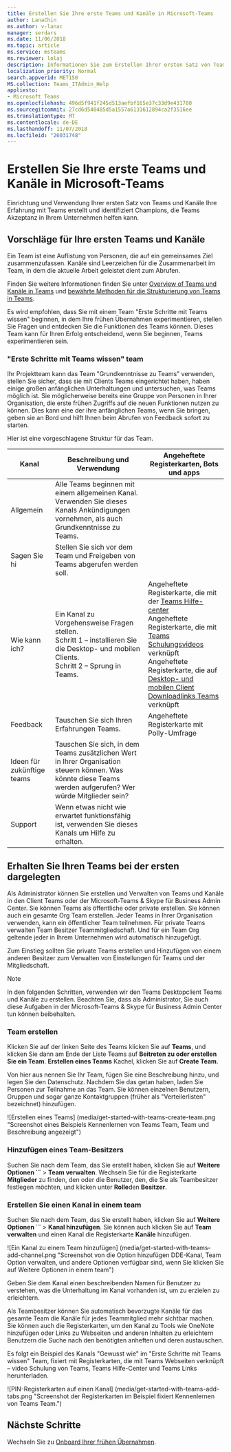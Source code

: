 ```yaml
---
title: Erstellen Sie Ihre erste Teams und Kanäle in Microsoft-Teams
author: LanaChin
ms.author: v-lanac
manager: serdars
ms.date: 11/06/2018
ms.topic: article
ms.service: msteams
ms.reviewer: lolaj
description: Informationen Sie zum Erstellen Ihrer ersten Satz von Teams und Kanäle in Microsoft-Teams.
localization_priority: Normal
search.appverid: MET150
MS.collection: Teams_ITAdmin_Help
appliesto:
- Microsoft Teams
ms.openlocfilehash: 496d5f941f245d513aefbf165e37c33d9e431780
ms.sourcegitcommit: 27cd6d540485d5a1557a6131612894ca2f3516ee
ms.translationtype: MT
ms.contentlocale: de-DE
ms.lasthandoff: 11/07/2018
ms.locfileid: "26031748"
---
```

# <a name="create-your-first-teams-and-channels-in-microsoft-teams"></a>Erstellen Sie Ihre erste Teams und Kanäle in Microsoft-Teams

Einrichtung und Verwendung Ihrer ersten Satz von Teams und Kanäle Ihre Erfahrung mit Teams erstellt und identifiziert Champions, die Teams Akzeptanz in Ihrem Unternehmen helfen kann. 

## <a name="suggestions-for-your-first-teams-and-channels"></a>Vorschläge für Ihre ersten Teams und Kanäle

 Ein Team ist eine Auflistung von Personen, die auf ein gemeinsames Ziel zusammenzufassen. Kanäle sind Leerzeichen für die Zusammenarbeit im Team, in dem die aktuelle Arbeit geleistet dient zum Abrufen. 

Finden Sie weitere Informationen finden Sie unter [Overview of Teams und Kanäle in Teams](teams-channels-overview.md) und [bewährte Methoden für die Strukturierung von Teams in Teams](best-practices-organizing.md).

 Es wird empfohlen, dass Sie mit einem Team "Erste Schritte mit Teams wissen" beginnen, in dem Ihre frühen Übernahmen experimentieren, stellen Sie Fragen und entdecken Sie die Funktionen des Teams können. Dieses Team kann für Ihren Erfolg entscheidend, wenn Sie beginnen, Teams experimentieren sein. 

### <a name="get-to-know-teams-team"></a>"Erste Schritte mit Teams wissen" team
Ihr Projektteam kann das Team "Grundkenntnisse zu Teams" verwenden, stellen Sie sicher, dass sie mit Clients Teams eingerichtet haben, haben einige großen anfänglichen Unterhaltungen und untersuchen, was Teams möglich ist. Sie möglicherweise bereits eine Gruppe von Personen in Ihrer Organisation, die erste frühen Zugriffs auf die neuen Funktionen nutzen zu können. Dies kann eine der ihre anfänglichen Teams, wenn Sie bringen, geben sie an Bord und hilft Ihnen beim Abrufen von Feedback sofort zu starten.

Hier ist eine vorgeschlagene Struktur für das Team.

| Kanal | Beschreibung und Verwendung | Angeheftete Registerkarten, Bots und apps |
| ------------ | -------------------- | -------------------- |
| Allgemein | Alle Teams beginnen mit einem allgemeinen Kanal. Verwenden Sie dieses Kanals Ankündigungen vornehmen, als auch Grundkenntnisse zu Teams. |  |
| Sagen Sie hi | Stellen Sie sich vor dem Team und Freigeben von Teams abgerufen werden soll. |  |
| Wie kann ich? | Ein Kanal zu Vorgehensweise Fragen stellen.</br>Schritt 1 – installieren Sie die Desktop- und mobilen Clients.</br>Schritt 2 – Sprung in Teams.| Angeheftete Registerkarte, die mit der [Teams Hilfe-center](https://support.office.com/teams)</br>Angeheftete Registerkarte, die mit [Teams Schulungsvideos](https://support.office.com/article/microsoft-teams-video-training-4f108e54-240b-4351-8084-b1089f0d21d7) verknüpft</br>Angeheftete Registerkarte, die auf [Desktop- und mobilen Client Downloadlinks Teams](https://teams.microsoft.com/downloads) verknüpft |
| Feedback | Tauschen Sie sich Ihren Erfahrungen Teams. | Angeheftete Registerkarte mit Polly-Umfrage|
| Ideen für zukünftige teams | Tauschen Sie sich, in dem Teams zusätzlichen Wert in Ihrer Organisation steuern können. Was könnte diese Teams werden aufgerufen? Wer würde Mitglieder sein? ||
| Support | Wenn etwas nicht wie erwartet funktionsfähig ist, verwenden Sie dieses Kanals um Hilfe zu erhalten. ||

## <a name="get-your-first-teams-up-and-running"></a>Erhalten Sie Ihren Teams bei der ersten dargelegten
Als Administrator können Sie erstellen und Verwalten von Teams und Kanäle in den Client Teams oder der Microsoft-Teams & Skype für Business Admin Center. Sie können Teams als öffentliche oder private erstellen. Sie können auch ein gesamte Org Team erstellen. Jeder Teams in Ihrer Organisation verwenden, kann ein öffentlicher Team teilnehmen. Für private Teams verwalten Team Besitzer Teammitgliedschaft. Und für ein Team Org geltende jeder in Ihrem Unternehmen wird automatisch hinzugefügt. 

Zum Einstieg sollten Sie private Teams erstellen und Hinzufügen von einem anderen Besitzer zum Verwalten von Einstellungen für Teams und der Mitgliedschaft. 

> [!NOTE]
> In den folgenden Schritten, verwenden wir den Teams Desktopclient Teams und Kanäle zu erstellen. Beachten Sie, dass als Administrator, Sie auch diese Aufgaben in der Microsoft-Teams & Skype für Business Admin Center tun können beibehalten.

### <a name="create-a-team"></a>Team erstellen

Klicken Sie auf der linken Seite des Teams klicken Sie auf **Teams**, und klicken Sie dann am Ende der Liste Teams auf **Beitreten zu oder erstellen Sie ein Team**. **Erstellen eines Teams** Kachel, klicken Sie auf **Create Team**.

Von hier aus nennen Sie Ihr Team, fügen Sie eine Beschreibung hinzu, und legen Sie den Datenschutz. Nachdem Sie das getan haben, laden Sie Personen zur Teilnahme an das Team. Sie können einzelnen Benutzern, Gruppen und sogar ganze Kontaktgruppen (früher als "Verteilerlisten" bezeichnet) hinzufügen. 

![Erstellen eines Teams] (media/get-started-with-teams-create-team.png "Screenshot eines Beispiels Kennenlernen von Teams Team, Team und Beschreibung angezeigt") 

### <a name="add-a-team-owner"></a>Hinzufügen eines Team-Besitzers
Suchen Sie nach dem Team, das Sie erstellt haben, klicken Sie auf **Weitere Optionen ˙˙˙** > **Team verwalten**. Wechseln Sie für die Registerkarte **Mitglieder** zu finden, den oder die Benutzer, den, die Sie als Teambesitzer festlegen möchten, und klicken unter **Rolle**den **Besitzer**.

### <a name="create-a-channel-in-a-team"></a>Erstellen Sie einen Kanal in einem team
Suchen Sie nach dem Team, das Sie erstellt haben, klicken Sie auf **Weitere Optionen ˙˙˙** > **Kanal hinzufügen**. Sie können auch klicken Sie auf **Team verwalten** und einen Kanal die Registerkarte **Kanäle** hinzufügen. 

![Ein Kanal zu einem Team hinzufügen] (media/get-started-with-teams-add-channel.png "Screenshot von die Option hinzufügen DDE-Kanal, Team Option verwalten, und andere Optionen verfügbar sind, wenn Sie klicken Sie auf Weitere Optionen in einem team") 

Geben Sie dem Kanal einen beschreibenden Namen für Benutzer zu verstehen, was die Unterhaltung im Kanal vorhanden ist, um zu erzielen zu erleichtern. 

Als Teambesitzer können Sie automatisch bevorzugte Kanäle für das gesamte Team die Kanäle für jedes Teammitglied mehr sichtbar machen. Sie können auch die Registerkarten, um den Kanal zu Tools wie OneNote hinzufügen oder Links zu Webseiten und anderen Inhalten zu erleichtern Benutzern die Suche nach den benötigten anheften und deren austauschen.  

Es folgt ein Beispiel des Kanals "Gewusst wie" im "Erste Schritte mit Teams wissen" Team, fixiert mit Registerkarten, die mit Teams Webseiten verknüpft &ndash; video Schulung von Teams, Teams Hilfe-Center und Teams Links herunterladen. 

![PIN-Registerkarten auf einen Kanal] (media/get-started-with-teams-add-tabs.png "Screenshot der Registerkarten im Beispiel fixiert Kennenlernen von Teams Team.") 

## <a name="next-steps"></a>Nächste Schritte
Wechseln Sie zu [Onboard Ihrer frühen Übernahmen](get-started-with-teams-onboard-early-adopters.md).
